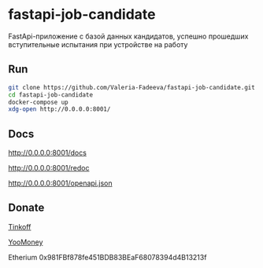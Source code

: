 # fastapi-job-candidate
FastApi-приложение с базой данных кандидатов, успешно прошедших вступительные испытания при устройстве на работу

## Run
```bash
git clone https://github.com/Valeria-Fadeeva/fastapi-job-candidate.git
cd fastapi-job-candidate
docker-compose up
xdg-open http://0.0.0.0:8001/
```

## Docs
http://0.0.0.0:8001/docs

http://0.0.0.0:8001/redoc

http://0.0.0.0:8001/openapi.json

## Donate
[Tinkoff](https://www.tinkoff.ru/rm/fadeeva.valeriya96/9bLRi79066)

[YooMoney](https://yoomoney.ru/to/4100115921160758)

Etherium 0x981FBf878fe451BDB83BEaF68078394d4B13213f
